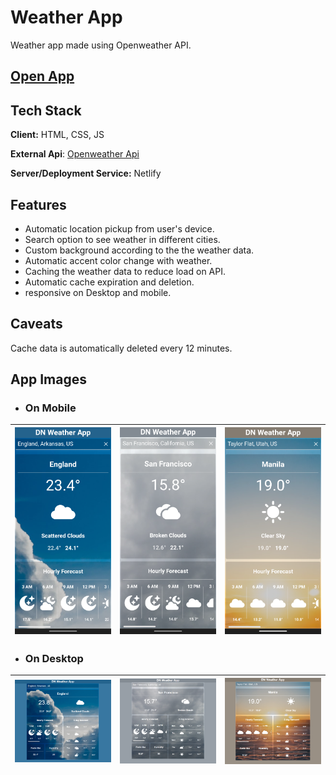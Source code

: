 
# Weather App

Weather app made using Openweather API.

## [Open App](https://rns-dnweatherapp.netlify.app/)

## Tech Stack

**Client:** HTML, CSS, JS

**External Api**: [Openweather Api](https://openweathermap.org/api/)

**Server/Deployment Service:** Netlify

## Features

- Automatic location pickup from user's device.
- Search option to see weather in different cities.
- Custom background according to the the weather data.
- Automatic accent color change with weather.
- Caching the weather data to reduce load on API.
- Automatic cache expiration and deletion.
- responsive on Desktop and mobile.

## Caveats

Cache data is automatically deleted every 12 minutes.


## App Images
- ### On Mobile

| ![SS4](https://raw.githubusercontent.com/rnsharma10/weatherApp2/main/appImages/demo/mobile1.png) | ![SS5](https://raw.githubusercontent.com/rnsharma10/weatherApp2/main/appImages/demo/mobile2.png) | ![SS6](https://raw.githubusercontent.com/rnsharma10/weatherApp2/main/appImages/demo/mobile3.png) |
| - | - | - |
- ### On Desktop
| ![SS1](https://raw.githubusercontent.com/rnsharma10/weatherApp2/main/appImages/demo/desktop1.png?token=GHSAT0AAAAAABYRT6D4PSG4TBPQ4IOZOG2KY2DCWCQ) | ![SS2](https://raw.githubusercontent.com/rnsharma10/weatherApp2/main/appImages/demo/desktop2.png?token=GHSAT0AAAAAABYRT6D4MSVFL5XPD6VV4UXAY2DCWSA) | ![SS3](https://raw.githubusercontent.com/rnsharma10/weatherApp2/main/appImages/demo/desktop3.png?token=GHSAT0AAAAAABYRT6D4E7PWU7W5OVCD5BXUY2DCW2A) |
| - | - | - |
